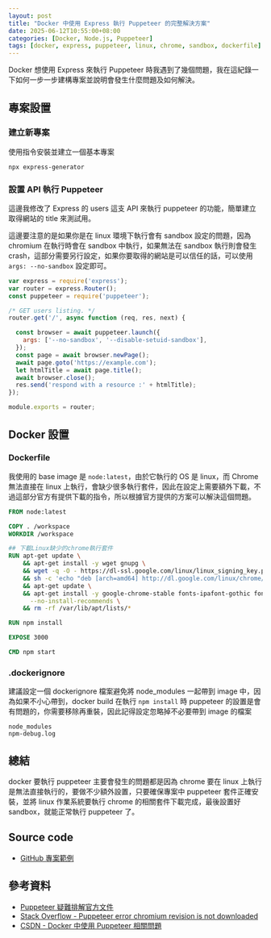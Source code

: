 ```yaml
---
layout: post
title: "Docker 中使用 Express 執行 Puppeteer 的完整解決方案"
date: 2025-06-12T10:55:00+08:00
categories: [Docker, Node.js, Puppeteer]
tags: [docker, express, puppeteer, linux, chrome, sandbox, dockerfile]
---
```


Docker 想使用 Express 來執行 Puppeteer 時我遇到了幾個問題，我在這紀錄一下如何一步一步建構專案並說明會發生什麼問題及如何解決。

## 專案設置

### 建立新專案

使用指令安裝並建立一個基本專案

```bash
npx express-generator
```

### 設置 API 執行 Puppeteer

這邊我修改了 Express 的 users 這支 API 來執行 puppeteer 的功能，簡單建立取得網站的 title 來測試用。

這邊要注意的是如果你是在 linux 環境下執行會有 sandbox 設定的問題，因為 chromium 在執行時會在 sandbox 中執行，如果無法在 sandbox 執行則會發生 crash，這部分需要另行設定，如果你要取得的網站是可以信任的話，可以使用 `args: --no-sandbox` 設定即可。

```javascript
var express = require('express');
var router = express.Router();
const puppeteer = require('puppeteer');

/* GET users listing. */
router.get('/', async function (req, res, next) {

  const browser = await puppeteer.launch({
    args: ['--no-sandbox', '--disable-setuid-sandbox'],
  });
  const page = await browser.newPage();
  await page.goto('https://example.com');
  let htmlTitle = await page.title();
  await browser.close();
  res.send('respond with a resource :' + htmlTitle);
});

module.exports = router;
```

## Docker 設置

### Dockerfile

我使用的 base image 是 `node:latest`，由於它執行的 OS 是 linux，而 Chrome 無法直接在 linux 上執行，會缺少很多執行套件，因此在設定上需要額外下載，不過這部分官方有提供下載的指令，所以根據官方提供的方案可以解決這個問題。

```dockerfile
FROM node:latest

COPY . /workspace
WORKDIR /workspace

## 下載Linux缺少的chrome執行套件
RUN apt-get update \
    && apt-get install -y wget gnupg \
    && wget -q -O - https://dl-ssl.google.com/linux/linux_signing_key.pub | apt-key add - \
    && sh -c 'echo "deb [arch=amd64] http://dl.google.com/linux/chrome/deb/ stable main" >> /etc/apt/sources.list.d/google.list' \
    && apt-get update \
    && apt-get install -y google-chrome-stable fonts-ipafont-gothic fonts-wqy-zenhei fonts-thai-tlwg fonts-kacst fonts-freefont-ttf libxss1 \
      --no-install-recommends \
    && rm -rf /var/lib/apt/lists/*

RUN npm install

EXPOSE 3000

CMD npm start
```

### .dockerignore

建議設定一個 dockerignore 檔案避免將 node_modules 一起帶到 image 中，因為如果不小心帶到，docker build 在執行 `npm install` 時 puppeteer 的設置是會有問題的，你需要移除再重裝，因此記得設定忽略掉不必要帶到 image 的檔案

```
node_modules
npm-debug.log
```

## 總結

docker 要執行 puppeteer 主要會發生的問題都是因為 chrome 要在 linux 上執行是無法直接執行的，要做不少額外設置，只要確保專案中 puppeteer 套件正確安裝，並將 linux 作業系統要執行 chrome 的相關套件下載完成，最後設置好 sandbox，就能正常執行 puppeteer 了。

## Source code

- [GitHub 專案範例](https://github.com/nuspaceline/testexpresspuppeteer)

## 參考資料

- [Puppeteer 疑難排解官方文件](https://github.com/puppeteer/puppeteer/blob/main/docs/troubleshooting.md)
- [Stack Overflow - Puppeteer error chromium revision is not downloaded](https://stackoverflow.com/questions/53997175/puppeteer-error-chromium-revision-is-not-downloaded)
- [CSDN - Docker 中使用 Puppeteer 相關問題](https://blog.csdn.net/a1368783069/article/details/87262041)
